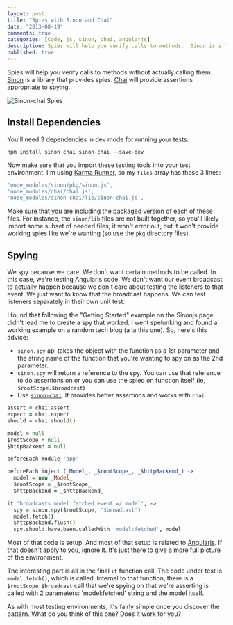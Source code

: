 ```yaml
---
layout: post
title: "Spies with Sinon and Chai"
date: "2013-08-19"
comments: true
categories: [Code, js, sinon, chai, angularjs]
description: Spies will help you verify calls to methods.  Sinon is a library that provides spies.  Chai will provide appropriate assertions.
published: true
---
```


Spies will help you verify calls to methods without actually calling them.  [Sinon](http://sinonjs.org/) is a library that provides spies.  [Chai](http://chaijs.com/) will provide assertions appropriate to spying.

![Sinon-chai Spies](http://i.imgur.com/yuKcrP9.jpg)

<!--more-->

## Install Dependencies

You'll need 3 dependencies in dev mode for running your tests:

```
npm install sinon chai sinon-chai --save-dev
```

Now make sure that you import these testing tools into your test environment.  I'm using [Karma Runner](http://karma-runner.github.io/0.10/index.html), so my `files` array has these 3 lines:

```javascript
'node_modules/sinon/pkg/sinon.js',
'node_modules/chai/chai.js',
'node_modules/sinon-chai/lib/sinon-chai.js',
```

Make sure that you are including the packaged version of each of these files.  For instance, the `sinon/lib` files are not built together, so you'll likely import some subset of needed files; it won't error out, but it won't provide working spies like we're wanting (so use the `pkg` directory files).

## Spying

We spy because we care.  We don't want certain methods to be called.  In this case, we're testing Angularjs code.  We don't want our event broadcast to actually happen because we don't care about testing the listeners to that event.  We just want to know that the broadcast happens.  We can test listeners separately in their own unit test.

I found that following the "Getting Started" example on the Sinonjs page didn't lead me to create a spy that worked.  I went spelunking and found a working example on a random tech blog (a la this one).  So, here's this advice:

- `sinon.spy` api takes the object with the function as a 1st parameter and the string name of the function that you're wanting to spy on as the 2nd parameter.
- `sinon.spy` will return a reference to the spy.  You can use that reference to do assertions on or you can use the spied on function itself (ie, `$rootScope.$broadcast`)
- Use [`sinon-chai`](https://github.com/domenic/sinon-chai).  It provides better assertions and works with `chai`.

```coffeescript model.spec.coffee
assert = chai.assert
expect = chai.expect
should = chai.should()

model = null
$rootScope = null
$httpBackend = null

beforeEach module 'app'

beforeEach inject (_Model_, _$rootScope_, _$httpBackend_) ->
  model = new _Model_
  $rootScope = _$rootScope_
  $httpBackend = _$httpBackend_

it 'broadcasts model:fetched event w/ model', ->
  spy = sinon.spy($rootScope, '$broadcast')
  model.fetch()
  $httpBackend.flush()
  spy.should.have.been.calledWith 'model:fetched', model
```

Most of that code is setup.  And most of that setup is related to [Angularjs](http://angularjs.org/).  If that doesn't apply to you, ignore it.  It's just there to give a more full picture of the environment.

The interesting part is all in the final `it` function call.  The code under test is `model.fetch()`, which is called.  Internal to that function, there is a `$rootScope.$broadcast` call that we're spying on that we're asserting is called with 2 parameters: 'model:fetched' string and the model itself.

As with most testing environments, it's fairly simple once you discover the pattern.  What do you think of this one?  Does it work for you?
